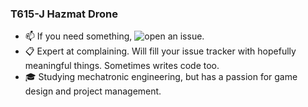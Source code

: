 ### T615-J Hazmat Drone
- 📫 If you need something, ![open an issue](https://github.com/HazmatDrone/HazmatDrone/issues).
- 📋 Expert at complaining. Will fill your issue tracker with hopefully meaningful things. Sometimes writes code too.
- 🎓 Studying mechatronic engineering, but has a passion for game design and project management.
<!--
**HazmatDrone/HazmatDrone** is a ✨ _special_ ✨ repository because its `README.md` (this file) appears on your GitHub profile.

Here are some ideas to get you started:

- 🔭 I’m currently working on ...
- 🌱 I’m currently learning ...
- 👯 I’m looking to collaborate on ...
- 🤔 I’m looking for help with ...
- 💬 Ask me about ...
- 📫 How to reach me: ...
- 😄 Pronouns: ...
- ⚡ Fun fact: ...
-->
